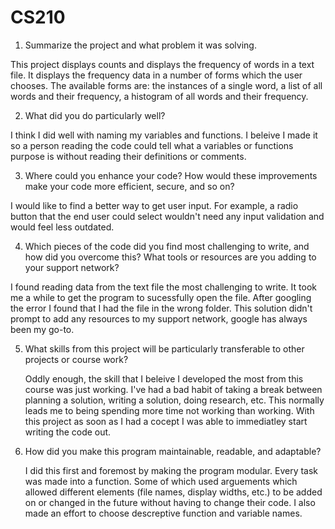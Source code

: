 # CS210

1) Summarize the project and what problem it was solving.

  This project displays counts and displays the frequency of words in a text file. It displays the frequency data in a number of forms which the user chooses. The available forms are: the instances of a single word, a list of all words and their frequency, a         histogram of all words and their frequency. 

2) What did you do particularly well?

  I think I did well with naming my variables and functions. I beleive I made it so a person reading the code could tell what a variables or functions purpose is without reading their definitions or comments.

3) Where could you enhance your code? How would these improvements make your code more efficient, secure, and so on?

  I would like to find a better way to get user input. For example, a radio button that the end user could select wouldn't need any input validation and would feel less outdated.
   
4) Which pieces of the code did you find most challenging to write, and how did you overcome this? What tools or resources are you adding to your support network?
   
  I found reading data from the text file the most challenging to write. It took me a while to get the program to sucessfully open the file. After googling the error I found that I had the file in the wrong folder. This solution didn't prompt to add any resources    to my support network, google has always been my go-to.
  
5) What skills from this project will be particularly transferable to other projects or course work?

   Oddly enough, the skill that I beleive I developed the most from this course was just working. I've had a bad habit of taking a break between planning a solution, writing a solution, doing research, etc. This normally leads me to being spending more time not       working than working. With this project as soon as I had a cocept I was able to immediatley start writing the code out.
   
6) How did you make this program maintainable, readable, and adaptable?

   I did this first and foremost by making the program modular. Every task was made into a function. Some of which used arguements which allowed different elements (file names, display widths, etc.) to be added on or changed in the future without having to change     their code. I also made an effort to choose descreptive function and variable names.
